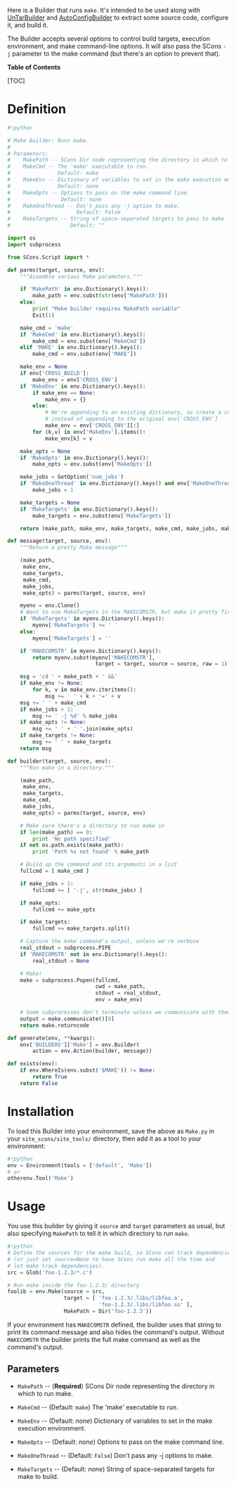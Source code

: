 Here is a Builder that runs `make`.  It's intended to be used along with [UnTarBuilder](UnTarBuilder) and [AutoConfigBuilder](AutoConfigBuilder) to extract some source code, configure it, and build it. 

The Builder accepts several options to control build targets, execution environment, and make command-line options.  It will also pass the SCons `-j` parameter to the make command (but there's an option to prevent that). 

**Table of Contents**

[TOC] 

# Definition

```python
#!python 

# Make Builder: Runs make.
#
# Parameters:
#    MakePath -- SCons Dir node representing the directory in which to run make.  REQUIRED.
#    MakeCmd -- The 'make' executable to run.
#               Default: make
#    MakeEnv -- Dictionary of variables to set in the make execution environment.
#               Default: none
#    MakeOpts -- Options to pass on the make command line.
#                Default: none
#    MakeOneThread -- Don't pass any -j option to make.
#                     Default: False
#    MakeTargets -- String of space-seperated targets to pass to make
#                   Default: ""

import os
import subprocess

from SCons.Script import *

def parms(target, source, env):
    """Assemble various Make parameters."""

    if 'MakePath' in env.Dictionary().keys():
        make_path = env.subst(str(env['MakePath']))
    else:
        print "Make builder requires MakePath variable"
        Exit(1)

    make_cmd = 'make'
    if 'MakeCmd' in env.Dictionary().keys():
        make_cmd = env.subst(env['MakeCmd'])
    elif 'MAKE' in env.Dictionary().keys():
        make_cmd = env.subst(env['MAKE'])

    make_env = None
    if env['CROSS_BUILD']:
        make_env = env['CROSS_ENV']
    if 'MakeEnv' in env.Dictionary().keys():
        if make_env == None:
            make_env = {}
        else:
            # We're appending to an existing dictionary, so create a copy
            # instead of appending to the original env['CROSS_ENV']
            make_env = env['CROSS_ENV'][:]
        for (k,v) in env['MakeEnv'].items():
            make_env[k] = v

    make_opts = None
    if 'MakeOpts' in env.Dictionary().keys():
        make_opts = env.subst(env['MakeOpts'])

    make_jobs = GetOption('num_jobs')
    if 'MakeOneThread' in env.Dictionary().keys() and env['MakeOneThread']:
        make_jobs = 1

    make_targets = None
    if 'MakeTargets' in env.Dictionary().keys():
        make_targets = env.subst(env['MakeTargets'])

    return (make_path, make_env, make_targets, make_cmd, make_jobs, make_opts)

def message(target, source, env):
    """Return a pretty Make message"""

    (make_path,
     make_env,
     make_targets,
     make_cmd,
     make_jobs,
     make_opts) = parms(target, source, env)

    myenv = env.Clone()
    # Want to use MakeTargets in the MAKECOMSTR, but make it pretty first.
    if 'MakeTargets' in myenv.Dictionary().keys():
        myenv['MakeTargets'] += ' '
    else:
        myenv['MakeTargets'] = ''

    if 'MAKECOMSTR' in myenv.Dictionary().keys():
        return myenv.subst(myenv['MAKECOMSTR'],
                            target = target, source = source, raw = 1)

    msg = 'cd ' + make_path + ' &&'
    if make_env != None:
        for k, v in make_env.iteritems():
            msg += ' ' + k + '=' + v
    msg += ' ' + make_cmd
    if make_jobs > 1:
        msg += ' -j %d' % make_jobs
    if make_opts != None:
        msg += ' ' + ' '.join(make_opts)
    if make_targets != None:
        msg += ' ' + make_targets
    return msg

def builder(target, source, env):
    """Run make in a directory."""

    (make_path,
     make_env,
     make_targets,
     make_cmd,
     make_jobs,
     make_opts) = parms(target, source, env)

    # Make sure there's a directory to run make in
    if len(make_path) == 0:
        print 'No path specified'
    if not os.path.exists(make_path):
        print 'Path %s not found' % make_path

    # Build up the command and its arguments in a list
    fullcmd = [ make_cmd ]

    if make_jobs > 1:
        fullcmd += [ '-j', str(make_jobs) ]

    if make_opts:
        fullcmd += make_opts

    if make_targets:
        fullcmd += make_targets.split()

    # Capture the make command's output, unless we're verbose
    real_stdout = subprocess.PIPE
    if 'MAKECOMSTR' not in env.Dictionary().keys():
        real_stdout = None

    # Make!
    make = subprocess.Popen(fullcmd,
                            cwd = make_path,
                            stdout = real_stdout,
                            env = make_env)

    # Some subprocesses don't terminate unless we communicate with them
    output = make.communicate()[0]
    return make.returncode

def generate(env, **kwargs):
    env['BUILDERS']['Make'] = env.Builder(
        action = env.Action(builder, message))

def exists(env):
    if env.WhereIs(env.subst('$MAKE')) != None:
        return True
    return False
```

# Installation

To load this Builder into your environment, save the above as `Make.py` in your `site_scons/site_tools/` directory, then add it as a tool to your environment: 
```python
#!python 
env = Environment(tools = ['default', 'Make'])
# or
otherenv.Tool('Make')
```

# Usage

You use this builder by giving it `source` and `target` parameters as usual, but also specifying `MakePath` to tell it in which directory to run `make`. 


```python
#!python 
# Define the sources for the make build, so SCons can track dependencies
# (or just set source=None to have SCons run make all the time and
# let make track dependencies).
src = Glob('foo-1.2.3/*.c')

# Run make inside the foo-1.2.3/ directory
foolib = env.Make(source = src,
                  target = [ 'foo-1.2.3/.libs/libfoo.a',
                             'foo-1.2.3/.libs/libfoo.so' ],
                  MakePath = Dir('foo-1.2.3'))
```
If your environment has `MAKECOMSTR` defined, the builder uses that string to print its command message and also hides the command's output.  Without `MAKECOMSTR` the builder prints the full make command as well as the command's output. 


## Parameters

* `MakePath` -- (**Required**) SCons Dir node representing the directory in which to run make. 

* `MakeCmd` -- (Default: `make`) The 'make' executable to run. 

* `MakeEnv` -- (Default: _none_) Dictionary of variables to set in the make execution environment. 

* `MakeOpts` -- (Default: _none_) Options to pass on the make command line. 

* `MakeOneThread` -- (Default: `False`) Don't pass any -j options to make. 

* `MakeTargets` -- (Default: _none_) String of space-separated targets for make to build. 
